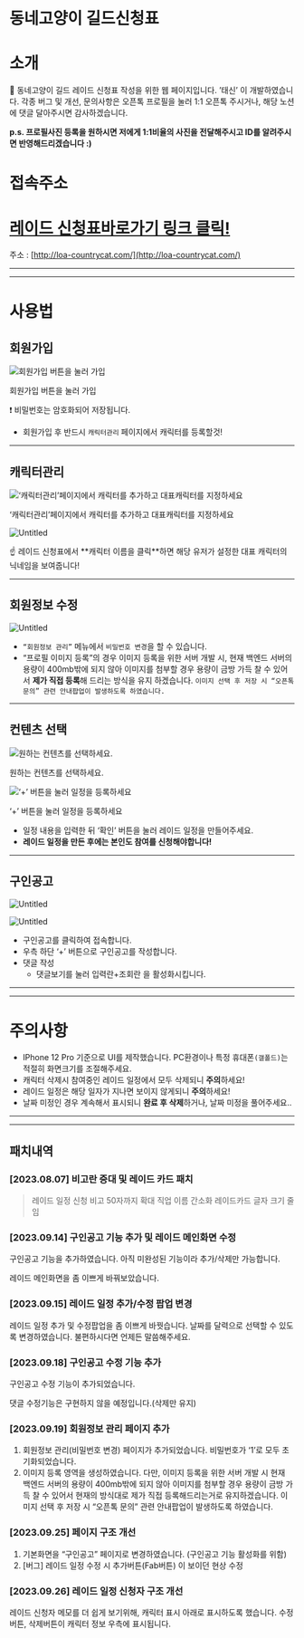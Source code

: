 # 동네고양이 길드신청표

# 소개

<aside>
📢 동네고양이 길드 레이드 신청표 작성을 위한 웹 페이지입니다.
’태신’ 이 개발하였습니다.
각종 버그 및 개선, 문의사항은 오픈톡 프로필을 눌러 1:1 오픈톡 주시거나, 해당 노션에 댓글 달아주시면 감사하겠습니다.

**p.s. 프로필사진 등록을 원하시면 저에게 1:1비율의 사진을 전달해주시고 ID를 알려주시면 반영해드리겠습니다 :)**

</aside>

# 접속주소

# [레이드 신청표바로가기 링크 클릭!](http://loa-countrycat.com/)

주소 : [http://loa-countrycat.com/](http://loa-countrycat.com/)

---

---

# 사용법

## 회원가입

![회원가입 버튼을 눌러 가입](readme-resources/Untitled.png)

회원가입 버튼을 눌러 가입

<aside>
❗ 비밀번호는 암호화되어 저장됩니다.

</aside>

- 회원가입 후 반드시 `캐릭터관리` 페이지에서 캐릭터를 등록할것!

---

## 캐릭터관리

![‘캐릭터관리’페이지에서 캐릭터를 추가하고 대표캐릭터를 지정하세요](readme-resources/Untitled%201.png)

‘캐릭터관리’페이지에서 캐릭터를 추가하고 대표캐릭터를 지정하세요

![Untitled](readme-resources/Untitled%202.png)

<aside>
☝ 레이드 신청표에서 
**캐릭터 이름을 클릭**하면 
해당 유저가 설정한 
대표 캐릭터의 닉네임을 보여줍니다!

</aside>

---

## 회원정보 수정

![Untitled](readme-resources/Untitled%203.png)

- `“회원정보 관리”` 메뉴에서 `비밀번호 변경`을 할 수 있습니다.
- “프로필 이미지 등록”의 경우 이미지 등록을 위한 
서버 개발 시, 현재 백엔드 서버의 용량이 
400mb밖에 되지 않아 이미지를 첨부할 경우 
용량이 금방 가득 찰 수 있어서 
**제가 직접 등록**해 드리는 방식을 유지 하겠습니다.
`이미지 선택 후 저장 시 “오픈톡 문의” 관련 안내팝업이 발생하도록 하였습니다.`

---

## 컨텐츠 선택

![원하는 컨텐츠를 선택하세요.](readme-resources/Untitled%204.png)

원하는 컨텐츠를 선택하세요.

![‘+’ 버튼을 눌러 일정을 등록하세요](readme-resources/Untitled%205.png)

‘+’ 버튼을 눌러 일정을 등록하세요

- 일정 내용을 입력한 뒤 ‘확인’ 버튼을 눌러 레이드 일정을 만들어주세요.
- **레이드 일정을 만든 후에는 본인도 참여를 신청해야합니다!**

---

## 구인공고

![Untitled](readme-resources/Untitled%206.png)

![Untitled](readme-resources/Untitled%207.png)

- 구인공고를 클릭하여 접속합니다.
- 우측 하단 ‘+’ 버튼으로 구인공고를 작성합니다.
- 댓글 작성
    - 댓글보기를 눌러 입력란+조회란 을 활성화시킵니다.

---

---

# 주의사항

- IPhone 12 Pro 기준으로 UI를 제작했습니다. PC환경이나 특정 휴대폰`(갤폴드)`는 적절히 화면크기를 조절해주세요.
- 캐릭터 삭제시 참여중인 레이드 일정에서 모두 삭제되니 **주의**하세요!
- 레이드 일정은 해당 일자가 지나면 보이지 않게되니 **주의**하세요!
- 날짜 미정인 경우 계속해서 표시되니 **완료 후 삭제**하거나, 날짜 미정을 풀어주세요..

---

---

## 패치내역

### [2023.08.07] 비고란 증대 및 레이드 카드 패치

> 레이드 일정 신청 비고 50자까지 확대
직업 이름 간소화
레이드카드 글자 크기 줄임
> 

### [2023.09.14] 구인공고 기능 추가 및 레이드 메인화면 수정

구인공고 기능을 추가하였습니다.
아직 미완성된 기능이라 추가/삭제만 가능합니다.

레이드 메인화면을 좀 이쁘게 바꿔보았습니다.

### [2023.09.15] 레이드 일정 추가/수정 팝업 변경

레이드 일정 추가 및 수정팝업을 좀 이쁘게 바꿧습니다.
날짜를 달력으로 선택할 수 있도록 변경하였습니다.
불편하시다면 언제든 말씀해주세요.

### [2023.09.18] 구인공고 수정 기능 추가

구인공고 수정 기능이 추가되었습니다.

댓글 수정기능은 구현하지 않을 예정입니다.(삭제만 유지)

### [2023.09.19] 회원정보 관리 페이지 추가

1. 회원정보 관리(비밀번호 변경) 페이지가 추가되었습니다.
비밀번호가 ‘1’로 모두 초기화되었습니다.
2. 이미지 등록 영역을 생성하였습니다.
다만, 이미지 등록을 위한 서버 개발 시
현재 백엔드 서버의 용량이 400mb밖에 되지 않아 이미지를 첨부할 경우 용량이 금방 가득 찰 수 있어서 현재의 방식대로 제가 직접 등록해드리는거로 유지하겠습니다.
이미지 선택 후 저장 시 “오픈톡 문의” 관련 안내팝업이 발생하도록 하였습니다.

### [2023.09.25] 페이지 구조 개선

1. 기본화면을 “구인공고” 페이지로 변경하였습니다.
(구인공고 기능 활성화를 위함)
2. [버그] 레이드 일정 수정 시 추가버튼(Fab버튼) 이 보이던 현상 수정

### [2023.09.26] 레이드 일정 신청자 구조 개선

레이드 신청자 메모를 더 쉽게 보기위해, 캐릭터 표시 아래로 표시하도록 했습니다.
수정버튼, 삭제버튼이 캐릭터 정보 우측에 표시됩니다.
